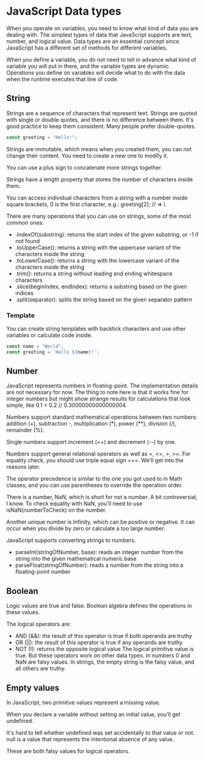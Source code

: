 # JavaScript Data types
When you operate on variables, you need to know what kind of data you are dealing with. The simplest types of data that JavaScript supports are text, number, and logical value. Data types are an essential concept since JavaScript has a different set of methods for different variables.

When you define a variable, you do not need to tell in advance what kind of variable you will put in there, and the variable types are dynamic. Operations you define on variables will decide what to do with the data when the runtime executes that line of code.

## String
Strings are a sequence of characters that represent text. Strings are quoted with single or double quotes, and there is no difference between them. It's good practice to keep them consistent. Many people prefer double-quotes.
```javascript
const greeting = "Hello!";
```
Strings are immutable, which means when you created them, you can not change their content. You need to create a new one to modify it.

You can use a plus sign to concatenate more strings together.

Strings have a length property that stores the number of characters inside them.

You can access individual characters from a string with a number inside square brackets, 0 is the first character, e.g.: greeting[2]; // => l.

There are many operations that you can use on strings, some of the most common ones:

* .indexOf(substring): returns the start index of the given substring, or -1 if not found
* .toUpperCase(): returns a string with the uppercase variant of the characters inside the string
* .toLowerCase(): returns a string with the lowercase variant of the characters inside the string
* .trim(): returns a string without leading and ending whitespace characters
* .slice(beginIndex, endIndex): returns a substring based on the given indices
* .split(separator): splits the string based on the given separator pattern
### Template
You can create string templates with backtick characters and use other variables or calculate code inside.
```javascript
const name = "World";
const greeting = `Hello ${name}!`;
```

## Number
JavaScript represents numbers in floating-point. The implementation details are not necessary for now. The thing to note here is that it works fine for integer numbers but might show strange results for calculations that look simple, like 0.1 + 0.2 // 0.30000000000000004.

Numbers support standard mathematical operations between two numbers: addition (+), subtraction -, multiplication (*), power (**), division (/), remainder (%).

Single numbers support increment (++) and decrement (--) by one.

Numbers support general relational operators as well as <, <=, >, >=. For equality check, you should use triple equal sign ===. We'll get into the reasons later.

The operator precedence is similar to the one you got used to in Math classes, and you can use parentheses to override the operation order.

There is a number, NaN, which is short for not a number. A bit controversial, I know. To check equality with NaN, you'll need to use isNaN(numberToCheck) on the number.

Another unique number is Infinity, which can be positive or negative. It can occur when you divide by zero or calculate a too large number.

JavaScript supports converting strings to numbers.

* parseInt(stringOfNumber, base): reads an integer number from the string into the given mathematical numeric base
* parseFloat(stringOfNumber): reads a number from the string into a floating-point number
## Boolean
Logic values are true and false. Boolean algebra defines the operations in these values.

The logical operators are:

* AND (&&): the result of this operator is true if both operands are truthy
* OR (||): the result of this operator is true if any operands are truthy
* NOT (!): returns the opposite logical value
The logical primitive value is true. But these operators work on other data types. In numbers 0 and NaN are falsy values. In strings, the empty string is the falsy value, and all others are truthy.

## Empty values
In JavaScript, two primitive values represent a missing value.

When you declare a variable without setting an initial value, you'll get undefined.

It's hard to tell whether undefined was set accidentally to that value or not. null is a value that represents the intentional absence of any value.

These are both falsy values for logical operators.